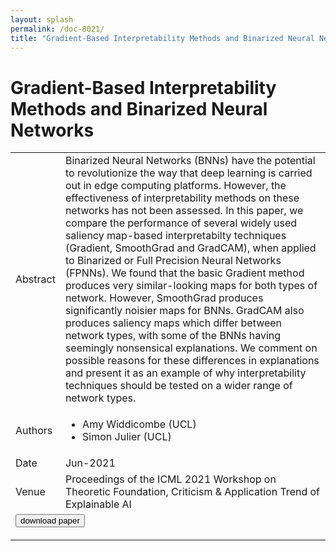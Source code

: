 ```yaml
---
layout: splash
permalink: /doc-8021/
title: "Gradient-Based Interpretability Methods and Binarized Neural Networks"
---
```


# Gradient-Based Interpretability Methods and Binarized Neural Networks

<table>
    <tbody>
    <tr>
        <td>Abstract</td>
        <td>Binarized Neural Networks (BNNs) have the potential to revolutionize the way that deep learning is carried out in edge computing platforms. However, the effectiveness of interpretability methods on these networks has not been assessed.
In this paper, we compare the performance of several widely used saliency map-based interpretabilty techniques (Gradient, SmoothGrad and GradCAM), when applied to Binarized or Full Precision Neural Networks (FPNNs). We found that the basic Gradient method produces very similar-looking maps for both types of network. However, SmoothGrad produces significantly noisier maps for BNNs. GradCAM also produces saliency maps which differ between network types, with some of the BNNs having seemingly nonsensical explanations. We comment on possible reasons for these differences in explanations and present it as an example of why interpretability techniques should be tested on a wider range of network types.</td>
    </tr>
    <tr>
        <td>Authors</td>
        <td>
            <ul>
                <li>Amy Widdicombe (UCL)</li>
                <li>Simon Julier (UCL)</li>
            </ul>
        </td>
    </tr>
    <tr>
        <td>Date</td>
        <td>Jun-2021</td>
    </tr>
    <tr>
        <td>Venue</td>
        <td>Proceedings of the ICML 2021 Workshop on Theoretic Foundation, Criticism & Application Trend of Explainable AI</td>
    </tr>
    <tr>
        <td colspan="2">
            <form method="get" action="https://arxiv.org/abs/2106.12569">
                <button type="submit">download paper</button>
            </form>
        </td>
    </tr>
    </tbody>
</table>
